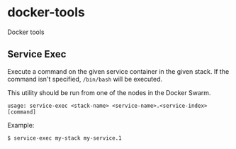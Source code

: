 # docker-tools
Docker tools

## Service Exec

Execute a command on the given service container in the given stack. If the command isn't specified, `/bin/bash` will be executed.

This utility should be run from one of the nodes in the Docker Swarm.

`usage: service-exec <stack-name> <service-name>.<service-index> [command]`

Example:

`$ service-exec my-stack my-service.1`
